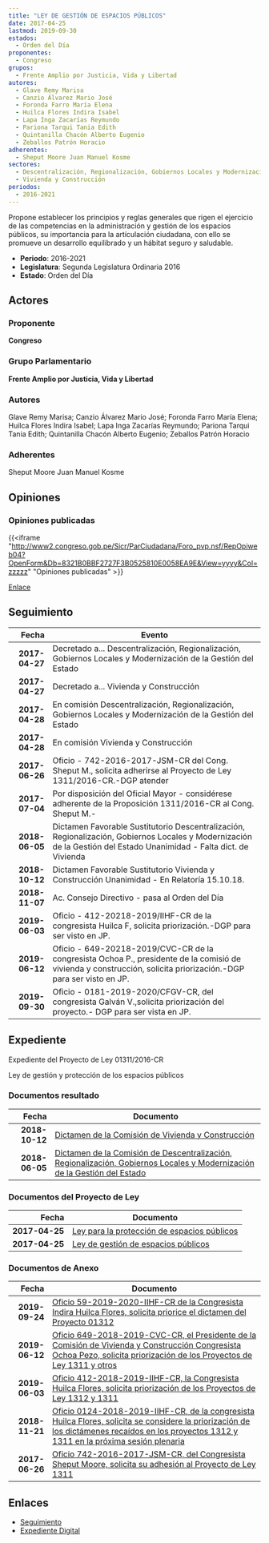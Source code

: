 ```yaml
---
title: "LEY DE GESTIÓN DE ESPACIOS PÚBLICOS"
date: 2017-04-25
lastmod: 2019-09-30
estados: 
  - Orden del Día
proponentes: 
  - Congreso
grupos: 
  - Frente Amplio por Justicia, Vida y Libertad
autores: 
  - Glave Remy Marisa
  - Canzio Álvarez Mario José
  - Foronda Farro María Elena
  - Huilca Flores Indira Isabel
  - Lapa Inga Zacarías Reymundo
  - Pariona Tarqui Tania Edith
  - Quintanilla Chacón Alberto Eugenio
  - Zeballos Patrón Horacio
adherentes: 
  - Sheput Moore Juan Manuel Kosme
sectores: 
  - Descentralización, Regionalización, Gobiernos Locales y Modernización de la Gestión del Estado
  - Vivienda y Construcción
periodos: 
  - 2016-2021
---
```


Propone establecer los principios y reglas generales que rigen el ejercicio de las competencias en la administración y gestión de los espacios públicos, su importancia para la artículación ciudadana, con ello se promueve un desarrollo equilibrado y un hábitat seguro y saludable.

- **Periodo**: 2016-2021
- **Legislatura**: Segunda Legislatura Ordinaria 2016
- **Estado**: Orden del Día

## Actores

### Proponente

**Congreso**

### Grupo Parlamentario

**Frente Amplio por Justicia, Vida y Libertad**

### Autores

Glave Remy Marisa; Canzio Álvarez Mario José; Foronda Farro María Elena; Huilca Flores Indira Isabel; Lapa Inga Zacarías Reymundo; Pariona Tarqui Tania Edith; Quintanilla Chacón Alberto Eugenio; Zeballos Patrón Horacio

### Adherentes

Sheput Moore Juan Manuel Kosme


## Opiniones

### Opiniones publicadas

{{<iframe "http://www2.congreso.gob.pe/Sicr/ParCiudadana/Foro_pvp.nsf/RepOpiweb04?OpenForm&Db=8321B0BBF2727F3B0525810E0058EA9E&View=yyyy&Col=zzzzz" "Opiniones publicadas" >}}

[Enlace](http://www2.congreso.gob.pe/Sicr/ParCiudadana/Foro_pvp.nsf/RepOpiweb04?OpenForm&Db=8321B0BBF2727F3B0525810E0058EA9E&View=yyyy&Col=zzzzz)

## Seguimiento

| Fecha | Evento |
|------:|--------|
| **2017-04-27** | Decretado a... Descentralización, Regionalización, Gobiernos Locales y Modernización de la Gestión del Estado|
| **2017-04-27** | Decretado a... Vivienda y Construcción|
| **2017-04-28** | En comisión Descentralización, Regionalización, Gobiernos Locales y Modernización de la Gestión del Estado|
| **2017-04-28** | En comisión Vivienda y Construcción|
| **2017-06-26** | Oficio - 742-2016-2017-JSM-CR del Cong. Sheput M., solicita adherirse al Proyecto de Ley 1311/2016-CR.-DGP atender|
| **2017-07-04** | Por disposición del Oficial Mayor - considérese adherente de la Proposición 1311/2016-CR al Cong. Sheput M.-|
| **2018-06-05** | Dictamen Favorable Sustitutorio Descentralización, Regionalización, Gobiernos Locales y Modernización de la Gestión del Estado Unanimidad - Falta dict. de Vivienda|
| **2018-10-12** | Dictamen Favorable Sustitutorio Vivienda y Construcción Unanimidad - En Relatoría 15.10.18.|
| **2018-11-07** | Ac. Consejo Directivo - pasa al Orden del Día|
| **2019-06-03** | Oficio - 412-20218-2019/IIHF-CR de la congresista Huilca F, solicita priorización.-DGP para ser visto en JP.|
| **2019-06-12** | Oficio - 649-20218-2019/CVC-CR de la congresista Ochoa P., presidente de la comisió de vivienda y construcción, solicita priorización.-DGP para ser visto en JP.|
| **2019-09-30** | Oficio - 0181-2019-2020/CFGV-CR, del congresista Galván V.,solicita priorización del proyecto.- DGP para ser vista en JP.|


## Expediente

Expediente del Proyecto de Ley 01311/2016-CR

Ley de gestión y protección de los espacios públicos


### Documentos resultado

| Fecha | Documento |
|------:|--------|
| **2018-10-12** | [Dictamen de la Comisión de Vivienda y Construcción](http://www.leyes.congreso.gob.pe/Documentos/2016_2021/Dictamenes/Proyectos_de_Ley/01311DC24MAY20181012.pdf) |
| **2018-06-05** | [Dictamen de la Comisión de Descentralización, Regionalización, Gobiernos Locales y Modernización de la Gestión del Estado](http://www.leyes.congreso.gob.pe/Documentos/2016_2021/Dictamenes/Proyectos_de_Ley/01311DC08MAY20180605.pdf) |

### Documentos del Proyecto de Ley

| Fecha | Documento |
|------:|--------|
| **2017-04-25** | [Ley para la protección de espacios públicos](http://www.leyes.congreso.gob.pe/Documentos/2016_2021/Proyectos_de_Ley_y_de_Resoluciones_Legislativas/PL0131220170425.pdf) |
| **2017-04-25** | [Ley de gestión de espacios públicos](http://www.leyes.congreso.gob.pe/Documentos/2016_2021/Proyectos_de_Ley_y_de_Resoluciones_Legislativas/PL0131120170425.PDF) |

### Documentos de Anexo

| Fecha | Documento |
|------:|--------|
| **2019-09-24** | [Oficio 59-2019-2020-IIHF-CR de la Congresista Indira Huilca Flores, solicita priorice el dictamen del Proyecto 01312](http://www.leyes.congreso.gob.pe/Documentos/2016_2021/Oficios/Congresistas/OFICIO-59-2019-2020-IIHF-CR.pdf) |
| **2019-06-12** | [Oficio 649-2018-2019-CVC-CR, el Presidente de la Comisión de Vivienda y Construcción Congresista Ochoa Pezo, solicita priorización de los Proyectos de Ley 1311 y otros](http://www.leyes.congreso.gob.pe/Documentos/2016_2021/Oficios/Comisiones_Ordinarias/OFICIO-649-2018-2019-CVC-CR.pdf) |
| **2019-06-03** | [Oficio 412-2018-2019-IIHF-CR, la Congresista Huilca Flores, solicita priorización de los Proyectos de Ley 1312 y 1311](http://www.leyes.congreso.gob.pe/Documentos/2016_2021/Oficios/Congresistas/OFICIO-412-2018-2019-IIHF-CR.pdf) |
| **2018-11-21** | [Oficio 0124-2018-2019-IIHF-CR, de la congresista Huilca Flores, solicita se considere la priorización de los dictámenes recaídos en los proyectos 1312 y 1311 en la próxima sesión plenaria](http://www.leyes.congreso.gob.pe/Documentos/2016_2021/Oficios/Congresistas/OFICIO-0124-2018-2019-IIHF-CR.pdf) |
| **2017-06-26** | [Oficio 742-2016-2017-JSM-CR, del Congresista Sheput Moore, solicita su adhesión al Proyecto de Ley 1311](http://www.leyes.congreso.gob.pe/Documentos/2016_2021/Adhesiones/Proyectos_de_Ley/OFICIO-742-2016-2017-JSM-CR.pdf) |

## Enlaces 

- [Seguimiento](http://www2.congreso.gob.pe/Sicr/TraDocEstProc/CLProLey2016.nsf/f7fff46988ca05b1052578e100829cc7/566677454ce3a13f0525810e000180b2?OpenDocument)
- [Expediente Digital](http://www2.congreso.gob.pehttp://www2.congreso.gob.pe/Sicr/TraDocEstProc/CLProLey2016.nsf/f7fff46988ca05b1052578e100829cc7/566677454ce3a13f0525810e000180b2?OpenDocument&Click=05257FB7005EB655.eb71d0cf91d8294e05256cdf006b5706/$Body/0.1C6C)
